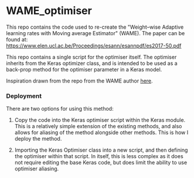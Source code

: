# WAME_optimiser


This repo contains the code used to re-create the "Weight–wise Adaptive learning rates with Moving average Estimator" (WAME). The paper can be found at:  
https://www.elen.ucl.ac.be/Proceedings/esann/esannpdf/es2017-50.pdf  

This repo contains a single script for the optimiser itself. The optimiser inherits from the Keras optimizer class, and is intended to be used as a back-prop method for the optimiser parameter in a Keras model.  

Inspiration drawn from the repo from the WAME author <a href="https://github.com/nitbix/keras-oldfork/blob/master/keras/optimizers.py">here</a>. 

### Deployment

There are two options for using this method:  

1) Copy the code into the Keras optimiser script within the Keras module. This is a relatively simple extension of the existing methods, and also allows for aliasing of the method alongside other methods. This is how I deploy the method.

2) Importing the Keras Optimiser class into a new script, and then defining the optimiser within that script. In itself, this is less complex as it does not require editing the base Keras code, but does limit the ability to use optimiser aliasing.


